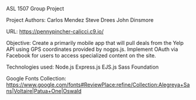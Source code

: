ASL 1507 Group Project

Project Authors:
Carlos Mendez
Steve Drees
John Dinsmore

URL:
https://pennypincher-calicci.c9.io/

Objective:
Create a primarily mobile app that will pull deals from the Yelp API 
using GPS coordinates provided by nogps.js.
Implement OAuth via Facebook for users to access specialized content on the site.

Technologies used:
Node.js
Express.js
EJS.js
Sass
Foundation

Google Fonts Collection:
https://www.google.com/fonts#ReviewPlace:refine/Collection:Alegreya+Sans|Voltaire|Patua+One|Oswald